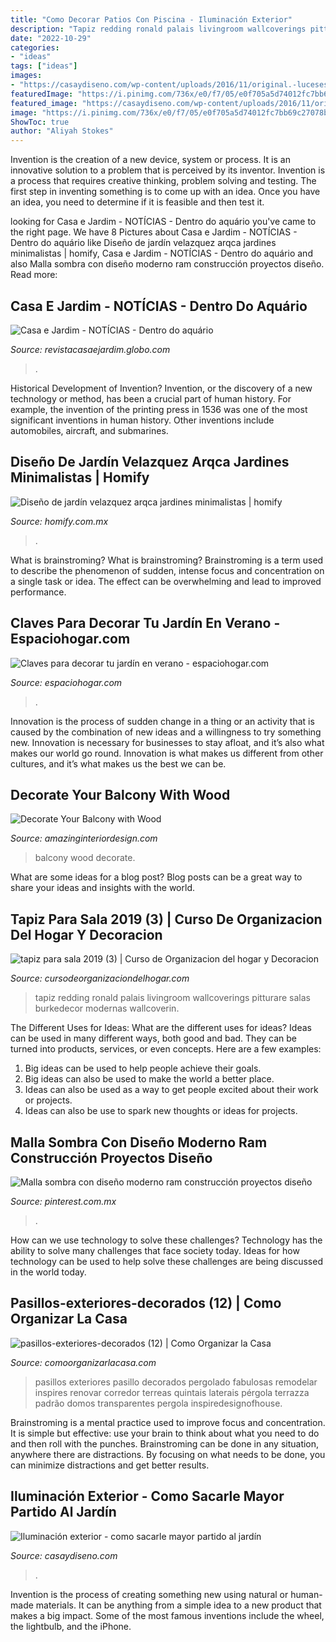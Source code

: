 ```yaml
---
title: "Como Decorar Patios Con Piscina - Iluminación Exterior"
description: "Tapiz redding ronald palais livingroom wallcoverings pitturare salas burkedecor modernas wallcoverin"
date: "2022-10-29"
categories:
- "ideas"
tags: ["ideas"]
images:
- "https://casaydiseno.com/wp-content/uploads/2016/11/original.-lucesescaleras-patio.jpg"
featuredImage: "https://i.pinimg.com/736x/e0/f7/05/e0f705a5d74012fc7bb69c27078b1608.jpg"
featured_image: "https://casaydiseno.com/wp-content/uploads/2016/11/original.-lucesescaleras-patio.jpg"
image: "https://i.pinimg.com/736x/e0/f7/05/e0f705a5d74012fc7bb69c27078b1608.jpg"
ShowToc: true
author: "Aliyah Stokes"
---
```



Invention is the creation of a new device, system or process. It is an innovative solution to a problem that is perceived by its inventor. Invention is a process that requires creative thinking, problem solving and testing. The first step in inventing something is to come up with an idea. Once you have an idea, you need to determine if it is feasible and then test it.

	

		
looking for Casa e Jardim - NOTÍCIAS - Dentro do aquário you've came to the right page. We have 8 Pictures about Casa e Jardim - NOTÍCIAS - Dentro do aquário like Diseño de jardín velazquez arqca jardines minimalistas | homify, Casa e Jardim - NOTÍCIAS - Dentro do aquário and also Malla sombra con diseño moderno ram construcción proyectos diseño. Read more:
		
    
## Casa E Jardim - NOTÍCIAS - Dentro Do Aquário

<img loading=lazy src="http://revistacasaejardim.globo.com/Revista/Casaejardim/foto/0,,69756115,00.jpg" onerror="this.onerror=null;this.src='https://tse3.mm.bing.net/th?id=OIP.yv5d4IGc6aOijBuUE4UglAHaEj&amp;pid=15.1';" alt="Casa e Jardim - NOTÍCIAS - Dentro do aquário">

_Source: revistacasaejardim.globo.com_

>. 

	

Historical Development of Invention?
Invention, or the discovery of a new technology or method, has been a crucial part of human history. For example, the invention of the printing press in 1536 was one of the most significant inventions in human history. Other inventions include automobiles, aircraft, and submarines.

    
## Diseño De Jardín Velazquez Arqca Jardines Minimalistas | Homify

<img loading=lazy src="https://images.homify.com/images/a_0,c_limit,f_auto,h_1024,q_auto,w_1024/v1480796909/p/photo/image/1724915/IMG_2187/fotos-de-jardines-de-estilo-minimalista-de-arqca.jpg" onerror="this.onerror=null;this.src='https://tse4.mm.bing.net/th?id=OIP.9oSYJ3YzRmgV6xXYRzLL4gHaJ4&amp;pid=15.1';" alt="Diseño de jardín velazquez arqca jardines minimalistas | homify">

_Source: homify.com.mx_

>. 

	

What is brainstroming?
What is brainstroming? Brainstroming is a term used to describe the phenomenon of sudden, intense focus and concentration on a single task or idea. The effect can be overwhelming and lead to improved performance.

    
## Claves Para Decorar Tu Jardín En Verano - Espaciohogar.com

<img loading=lazy src="https://espaciohogar.com/wp-content/uploads/2015/07/iluminacion-exterior.jpg" onerror="this.onerror=null;this.src='https://tse2.mm.bing.net/th?id=OIP.fTrtjTVQOBMB5UW1M6K1DQHaE8&amp;pid=15.1';" alt="Claves para decorar tu jardín en verano - espaciohogar.com">

_Source: espaciohogar.com_

>. 

	

Innovation is the process of sudden change in a thing or an activity that is caused by the combination of new ideas and a willingness to try something new. Innovation is necessary for businesses to stay afloat, and it’s also what makes our world go round. Innovation is what makes us different from other cultures, and it’s what makes us the best we can be.

    
## Decorate Your Balcony With Wood

<img loading=lazy src="http://www.amazinginteriordesign.com/wp-content/uploads/2017/07/Decorate-Your-Balcony-with-Wood-fi.jpg" onerror="this.onerror=null;this.src='https://tse4.mm.bing.net/th?id=OIP.XbhLevIv_zRGxjDWImL8wgHaJ-&amp;pid=15.1';" alt="Decorate Your Balcony with Wood">

_Source: amazinginteriordesign.com_

>balcony wood decorate. 

	

What are some ideas for a blog post?
Blog posts can be a great way to share your ideas and insights with the world.

    
## Tapiz Para Sala 2019 (3) | Curso De Organizacion Del Hogar Y Decoracion

<img loading=lazy src="https://cursodeorganizaciondelhogar.com/wp-content/uploads/2018/01/tapiz-para-sala-2018-3.jpg" onerror="this.onerror=null;this.src='https://tse3.mm.bing.net/th?id=OIP.uKE_CuJDL6Jle6M3L-eadwHaKF&amp;pid=15.1';" alt="tapiz para sala 2019 (3) | Curso de Organizacion del hogar y Decoracion">

_Source: cursodeorganizaciondelhogar.com_

>tapiz redding ronald palais livingroom wallcoverings pitturare salas burkedecor modernas wallcoverin. 

	

The Different Uses for Ideas: What are the different uses for ideas?
Ideas can be used in many different ways, both good and bad. They can be turned into products, services, or even concepts. Here are a few examples:
1. Big ideas can be used to help people achieve their goals. 
2. Big ideas can also be used to make the world a better place. 
3. Ideas can also be used as a way to get people excited about their work or projects. 
4. Ideas can also be use to spark new thoughts or ideas for projects.

    
## Malla Sombra Con Diseño Moderno Ram Construcción Proyectos Diseño

<img loading=lazy src="https://i.pinimg.com/736x/e0/f7/05/e0f705a5d74012fc7bb69c27078b1608.jpg" onerror="this.onerror=null;this.src='https://tse4.mm.bing.net/th?id=OIP.IysJ8KrpZgqS6jeXhRMtewHaHM&amp;pid=15.1';" alt="Malla sombra con diseño moderno ram construcción proyectos diseño">

_Source: pinterest.com.mx_

>. 

	

How can we use technology to solve these challenges?
Technology has the ability to solve many challenges that face society today. Ideas for how technology can be used to help solve these challenges are being discussed in the world today.

    
## Pasillos-exteriores-decorados (12) | Como Organizar La Casa

<img loading=lazy src="https://comoorganizarlacasa.com/wp-content/uploads/2017/08/pasillos-exteriores-decorados-12.jpg" onerror="this.onerror=null;this.src='https://tse2.mm.bing.net/th?id=OIP.zbJO_f3eKw9dgNFwWXFMxwHaJ4&amp;pid=15.1';" alt="pasillos-exteriores-decorados (12) | Como Organizar la Casa">

_Source: comoorganizarlacasa.com_

>pasillos exteriores pasillo decorados pergolado fabulosas remodelar inspires renovar corredor terreas quintais laterais pérgola terrazza padrão domos transparentes pergola inspiredesignofhouse. 

	

Brainstroming is a mental practice used to improve focus and concentration. It is simple but effective: use your brain to think about what you need to do and then roll with the punches. Brainstroming can be done in any situation, anywhere there are distractions. By focusing on what needs to be done, you can minimize distractions and get better results.

    
## Iluminación Exterior - Como Sacarle Mayor Partido Al Jardín

<img loading=lazy src="https://casaydiseno.com/wp-content/uploads/2016/11/original.-lucesescaleras-patio.jpg" onerror="this.onerror=null;this.src='https://tse1.mm.bing.net/th?id=OIP.Dy-1OazT9WKflEw3AEeYTgHaLH&amp;pid=15.1';" alt="Iluminación exterior - como sacarle mayor partido al jardín">

_Source: casaydiseno.com_

>. 

	

Invention is the process of creating something new using natural or human-made materials. It can be anything from a simple idea to a new product that makes a big impact. Some of the most famous inventions include the wheel, the lightbulb, and the iPhone.

